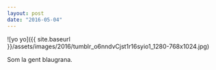 ```yaml
---
layout: post
date: "2016-05-04"
---
```


![yo yo]({{ site.baseurl }}/assets/images/2016/tumblr_o6nndvCjst1r16syio1_1280-768x1024.jpg)

Som la gent blaugrana.
